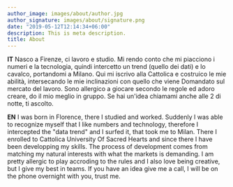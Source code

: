 ```yaml
---
author_image: images/about/author.jpg
author_signature: images/about/signature.png
date: "2019-05-12T12:14:34+06:00"
description: This is meta description.
title: About
---
```

**IT**
Nasco a Firenze, ci lavoro e studio. Mi rendo conto che mi piacciono i numeri e la tecnologia, quindi intercetto un trend (quello dei dati) e lo cavalco, portandomi a Milano. Qui mi iscrivo alla Cattolica e costruico le mie abilità, intersecando le mie inclinazioni con quello che viene Domandato sul mercato del lavoro. Sono allergico a giocare secondo le regole ed adoro creare, do il mio meglio in gruppo. Se hai un'idea chiamami anche alle 2 di notte, ti ascolto.

**EN**
I was born in Florence, there I studied and worked. Suddenly I was able to recognize myself that I like numbers and technology, therefore I intercepted the "data trend" and I surfed it, that took me to Milan. There I enrolled to Cattolica University Of Sacred Hearts and since there I have been developping my skills. The process of development comes from matching my natural interests with what the markets is demanding. I am pretty allergic to play accroding to the rules and I also love being creative, but I give my best in teams. If you have an idea give me a call, I will be on the phone overnight with you, trust me. 